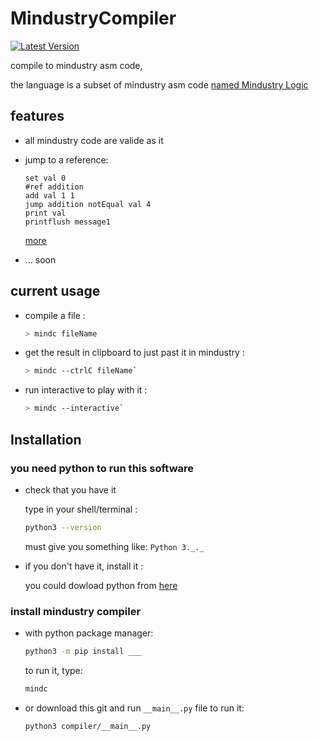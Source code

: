 
# MindustryCompiler

[![Latest Version](https://img.shields.io/pypi/v/PyBoa.svg)](https://pypi.python.org/pypi/MindustryCompiler/)

compile to mindustry asm code,

the language is a subset of mindustry asm code [named Mindustry Logic](https://github.com/MindustryGame/wiki/blob/master/docs/logic/0-introduction.md)

## features

- all mindustry code are valide as it

- jump to a reference:

    ```plain
    set val 0
    #ref addition
    add val 1 1
    jump addition notEqual val 4
    print val
    printflush message1
    ```
    [more](./doc/reference.md)

- ... soon

## current usage

- compile a file :

    ```sh
    > mindc fileName
    ```

- get the result in clipboard to just past it in mindustry :

    ```sh
    > mindc --ctrlC fileName`
    ```

- run interactive to play with it :

    ```sh
    > mindc --interactive`
    ```

## Installation

### you need python to run this software

- check that you have it

    type in your shell/terminal :

    ```sh
    python3 --version
    ```

    must give you something like: `Python 3._._`

- if you don't have it, install it :

    you could dowload python from [here](https://www.python.org/downloads/release)

### install mindustry compiler

- with python package manager:

    ```sh
    python3 -m pip install ___
    ```

    to run it, type:

    ```sh
    mindc
    ```

- or download this git and run `__main__.py` file
    to run it:

    ```sh
    python3 compiler/__main__.py
    ```
